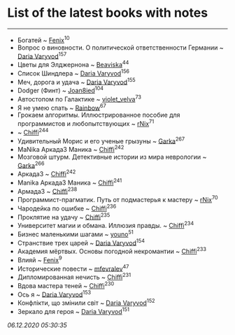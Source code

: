 # List of the latest books with notes
---

* Богатей ~ [Fenix](users/111/111367585493471720963-google)<sup>10</sup>
* Вопрос о виновности. О политической ответственности Германии ~ [Daria Varyvod](users/829/829893410524253-facebook)<sup>157</sup>
* Цветы для Элджернона ~ [Beaviska](users/102/10202544960024508-facebook)<sup>44</sup>
* Список Шиндлера ~ [Daria Varyvod](users/829/829893410524253-facebook)<sup>156</sup>
* Меч, дорога и удача ~ [Daria Varyvod](users/829/829893410524253-facebook)<sup>155</sup>
* Dodger (Финт) ~ [Joan8ied](users/240/2401650-vkontakte)<sup>104</sup>
* Автостопом по Галактике ~ [violet_velva](users/116/116961712580551399099-google)<sup>73</sup>
* Я не умею спать ~ [Rainbow](users/109/109787328219839805802-google)<sup>67</sup>
* Грокаем алгоритмы. Иллюстрированное пособие для программистов и любопытствующих ~ [rNix](users/227/22742452-yandex)<sup>71</sup>
*  ~ [Chiffi](users/105/105831994080785626680-google)<sup>244</sup>
* Удивительный Морис и его ученые грызуны ~ [Garka](users/115/115753719718250012620-google)<sup>267</sup>
* MaNika Аркада3 Маника ~ [Chiffi](users/105/105831994080785626680-google)<sup>242</sup>
* Мозговой штурм. Детективные истории из мира неврологии ~ [Garka](users/115/115753719718250012620-google)<sup>266</sup>
* Аркада3 ~ [Chiffi](users/105/105831994080785626680-google)<sup>242</sup>
* Manika Аркада3 Маника ~ [Chiffi](users/105/105831994080785626680-google)<sup>241</sup>
* Армада3 ~ [Chiffi](users/105/105831994080785626680-google)<sup>238</sup>
* Программист-прагматик. Путь от подмастерья к мастеру ~ [rNix](users/227/22742452-yandex)<sup>70</sup>
* Чародейка по ошибке ~ [Chiffi](users/105/105831994080785626680-google)<sup>236</sup>
* Проклятие на удачу ~ [Chiffi](users/105/105831994080785626680-google)<sup>235</sup>
* Университет магии и обмана. Иллюзия правды. ~ [Chiffi](users/105/105831994080785626680-google)<sup>234</sup>
* Бизнес маленькими шагами ~ [youno](users/302/302928912-vkontakte)<sup>51</sup>
* Странствие трех царей ~ [Daria Varyvod](users/829/829893410524253-facebook)<sup>154</sup>
* Академия мёртвых. Основы погодной некромантии ~ [Chiffi](users/105/105831994080785626680-google)<sup>233</sup>
* Влияй ~ [Fenix](users/111/111367585493471720963-google)<sup>9</sup>
* Исторические повести ~ [mfevralev](users/140/140966150-vkontakte)<sup>47</sup>
* Дипломированная нечисть ~ [Chiffi](users/105/105831994080785626680-google)<sup>231</sup>
* Вдова мастера теней ~ [Chiffi](users/105/105831994080785626680-google)<sup>230</sup>
* Ось я ~ [Daria Varyvod](users/829/829893410524253-facebook)<sup>153</sup>
* Конфлікти, що змінили світ ~ [Daria Varyvod](users/829/829893410524253-facebook)<sup>152</sup>
* Зеркало для героя ~ [Daria Varyvod](users/829/829893410524253-facebook)<sup>151</sup>


_06.12.2020 05:30:35_
